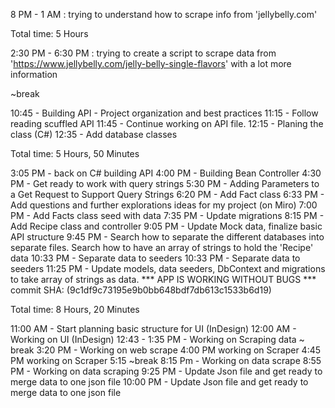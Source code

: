 <!-- NOV 29, 2023 -->
8 PM - 1 AM : trying to understand how to scrape info from 'jellybelly.com'

Total time: 5 Hours

<!-- NOV 30, 2023 --> 
2:30 PM - 6:30 PM : trying to create a script to scrape data from 'https://www.jellybelly.com/jelly-belly-single-flavors' with a lot more information

~break

10:45 - Building API - Project organization and best practices
11:15 - Follow reading scuffled API
11:45 - Continue working on API file.
12:15 - Planing the class (C#)
12:35 - Add database classes

Total time: 5 Hours, 50 Minutes

<!-- Dec 1, 2023 --> 
3:05 PM - back on C# building API
4:00 PM - Building Bean Controller
4:30 PM - Get ready to work with query strings
5:30 PM - Adding Parameters to a Get Request to Support Query Strings
6:20 PM - Add Fact class
6:33 PM - Add questions and further explorations ideas for my project (on Miro)
7:00 PM - Add Facts class seed with data
7:35 PM - Update migrations
8:15 PM - Add Recipe class and controller
9:05 PM - Update Mock data, finalize basic API structure
9:45 PM - Search how to separate the different databases into separate files. Search how to have an array of strings to hold the 'Recipe' data
10:33 PM - Separate data to seeders
10:33 PM - Separate data to seeders
11:25 PM - Update models, data seeders, DbContext and migrations to take array of strings as data.
*** APP IS WORKING WITHOUT BUGS ***
commit SHA: (9c1df9c73195e9b0bb648bdf7db613c1533b6d19)

Total time: 8 Hours, 20 Minutes

<!-- Dec 2, 2023 --> 
11:00 AM - Start planning basic structure for UI (InDesign)
12:00 AM - Working on UI (InDesign)
12:43 - 1:35 PM - Working on Scraping data
~ break
3:20 PM - Working on web scrape
4:00 PM working on Scraper
4:45 PM working on Scraper
5:15 ~break
8:15 Pm - Working on data scrape
8:55 PM - Working on data scraping
9:25 PM - Update Json file and get ready to merge data to one json file
10:00 PM - Update Json file and get ready to merge data to one json file